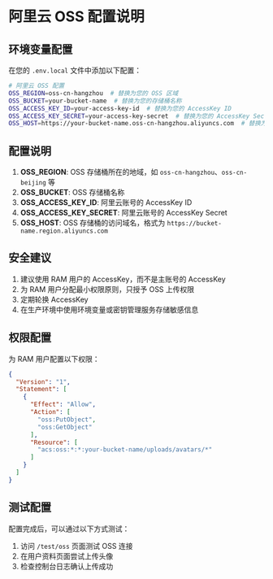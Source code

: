 # 阿里云 OSS 配置说明

## 环境变量配置

在您的 `.env.local` 文件中添加以下配置：

```bash
# 阿里云 OSS 配置
OSS_REGION=oss-cn-hangzhou  # 替换为您的 OSS 区域
OSS_BUCKET=your-bucket-name  # 替换为您的存储桶名称
OSS_ACCESS_KEY_ID=your-access-key-id  # 替换为您的 AccessKey ID
OSS_ACCESS_KEY_SECRET=your-access-key-secret  # 替换为您的 AccessKey Secret
OSS_HOST=https://your-bucket-name.oss-cn-hangzhou.aliyuncs.com  # 替换为您的 OSS 访问域名
```

## 配置说明

1. **OSS_REGION**: OSS 存储桶所在的地域，如 `oss-cn-hangzhou`、`oss-cn-beijing` 等
2. **OSS_BUCKET**: OSS 存储桶名称
3. **OSS_ACCESS_KEY_ID**: 阿里云账号的 AccessKey ID
4. **OSS_ACCESS_KEY_SECRET**: 阿里云账号的 AccessKey Secret
5. **OSS_HOST**: OSS 存储桶的访问域名，格式为 `https://bucket-name.region.aliyuncs.com`

## 安全建议

1. 建议使用 RAM 用户的 AccessKey，而不是主账号的 AccessKey
2. 为 RAM 用户分配最小权限原则，只授予 OSS 上传权限
3. 定期轮换 AccessKey
4. 在生产环境中使用环境变量或密钥管理服务存储敏感信息

## 权限配置

为 RAM 用户配置以下权限：

```json
{
  "Version": "1",
  "Statement": [
    {
      "Effect": "Allow",
      "Action": [
        "oss:PutObject",
        "oss:GetObject"
      ],
      "Resource": [
        "acs:oss:*:*:your-bucket-name/uploads/avatars/*"
      ]
    }
  ]
}
```

## 测试配置

配置完成后，可以通过以下方式测试：

1. 访问 `/test/oss` 页面测试 OSS 连接
2. 在用户资料页面尝试上传头像
3. 检查控制台日志确认上传成功 